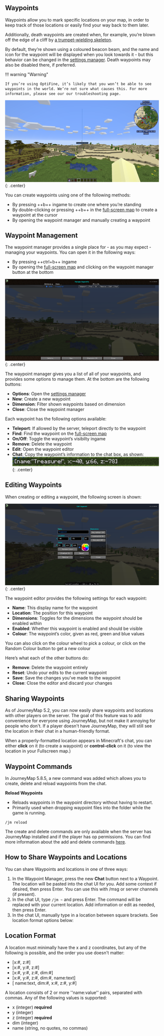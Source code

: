 ## **Waypoints**

Waypoints allow you to mark specific locations on your map, in order to keep track of those locations or easily find your way back to them later.

Additionally, death waypoints are created when, for example, you’re blown off the edge of a cliff by [a trumpet-wielding skeleton](https://www.curseforge.com/minecraft/mc-mods/trumpet-skeleton-redooted).

By default, they’re shown using a coloured beacon beam, and the name and icon for the waypoint will be displayed when you look towards it - but this behavior can be changed in the [settings manager](settings.md). Death waypoints may also be disabled there, if preferred.

!!! warning "Warning"

    If you’re using OptiFine, it’s likely that you won’t be able to see waypoints in the world. We’re not sure what causes this. For more information, please see our our troubleshooting page.

![Waypoint](../img/waypoint.png){: .center}

You can create waypoints using one of the following methods:

- By pressing ++b++ ingame to create one where you’re standing
- By double-clicking or pressing ++b++ in the [full-screen map](full-screen-map.md) to create a waypoint at the cursor
- By opening the waypoint manager and manually creating a waypoint

## **Waypoint Management**

The waypoint manager provides a single place for - as you may expect - managing your waypoints. You can open it in the following ways:

- By pressing ++ctrl+b++ ingame
- By opening the [full-screen map](full-screen-map.md) and clicking on the waypoint manager button at the bottom

![Waypoint-Manager](../img/waypoint-manager.png){: .center}

The waypoint manager gives you a list of all of your waypoints, and provides some options to manage them. At the bottom are the following buttons:

- **Options**: Open the [settings manager](settings.md)
- **New**: Create a new waypoint
- **Dimension**: Filter shown waypoints based on dimension
- **Close**: Close the waypoint manager

Each waypoint has the following options available:

- **Teleport**: If allowed by the server, teleport directly to the waypoint
- **Find**: Find the waypoint on the [full-screen map](full-screen-map.md)
- **On/Off**: Toggle the waypoint’s visibilty ingame
- **Remove**: Delete the waypoint
- **Edit**: Open the waypoint editor
- **Chat**: Copy the waypoint’s information to the chat box, as shown:
![Waypoint-Chat](../img/waypoint-chat.png){: .center}

## **Editing Waypoints**

When creating or editing a waypoint, the following screen is shown:

![Waypoint-Edit](../img/waypoint-edit.png){: .center}

The waypoint editor provides the following settings for each waypoint:

- **Name**: This display name for the waypoint
- **Location**: The position for this waypoint
- **Dimensions**: Toggles for the dimensions the waypoint should be enabled within
- **Enabled**: Whether this waypoint is enabled and should be visible
- **Colour**: The waypoint’s color, given as red, green and blue values

You can also click on the colour wheel to pick a colour, or click on the Random Colour button to get a new colour

Here’s what each of the other buttons do:

- **Remove**: Delete the waypoint entirely
- **Reset**: Undo your edits to the current waypoint
- **Save**: Save the changes you’ve made to the waypoint
- **Close**: Close the editor and discard your changes

## **Sharing Waypoints**

As of JourneyMap 5.2, you can now easily share waypoints and locations with other players on the server. The goal of this feature was to add convenience for everyone using JourneyMap, but not make it annoying for people who don't. If a player doesn't have JourneyMap, they will still see the location in their chat in a human-friendly format.

When a properly-formatted location appears in Minecraft's chat, you can either **click** on it (to create a waypoint) or **control-click** on it (to view the location in your Fullscreen map.)

## **Waypoint Commands**

In JourneyMap 5.8.5, a new command was added which allows you to create, delete and reload waypoints from the chat. 

**Reload Waypoints**

- Reloads waypoints in the waypoint directory without having to restart.
- Primarily used when dropping waypoint files into the folder while the game is running.

```
/jm reload
```
The create and delete commands are only available when the server has JourneyMap installed and if the player has op permissions. You can find more information about the add and delete commands [here](https://teamjm.github.io/journeymap-docs/Server%20Docs/waypoints/).

## **How to Share Waypoints and Locations**

You can share Waypoints and locations in one of three ways:

1. In the Waypoint Manager, press the new **Chat** button next to a Waypoint.  The location will be pasted into the chat UI for you. Add some context if desired, then press Enter.  You can use this with /msg or server channels (if present).
2. In the chat UI, type <code>/jm ~</code> and press Enter.  The command will be replaced with your current location.  Add information or edit as needed, then press Enter.
3. In the chat UI, manually type in a location between square brackets.   See location format options below:

## **Location Format**

A location must minimally have the x and z coordinates, but any of the following is possible, and the order you use doesn't matter:

- [x:#, z:#]
- [x:#, y:#, z:#]
- [x:#, y:#, z:#, dim:#]
- [x:#, y:#, z:#, dim:#, name:text]
- [ name:text, dim:#, x:#, z:#, y:#]

A location consists of 2 or more ''name:value'' pairs, separated with commas.  Any of the following values is supported:

- x (integer) **required**
- y (integer) 
- z (integer) **required**
- dim (integer)
- name (string, no quotes, no commas)
